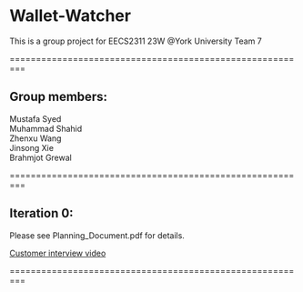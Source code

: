 # Wallet-Watcher
This is a group project for EECS2311 23W @York University
Team 7

=========================================================

## Group members:<br>
  Mustafa Syed<br>
  Muhammad Shahid<br>
  Zhenxu Wang<br>
  Jinsong Xie<br>
  Brahmjot Grewal<br>

=========================================================

## Iteration 0:
  Please see Planning_Document.pdf for details.
  
  [Customer interview video](https://drive.google.com/file/d/1tB2-PPHbQoVhg_04MTnWT-efHcVPlZ7P/view?usp=sharing/ "Named link title")
  
=========================================================
